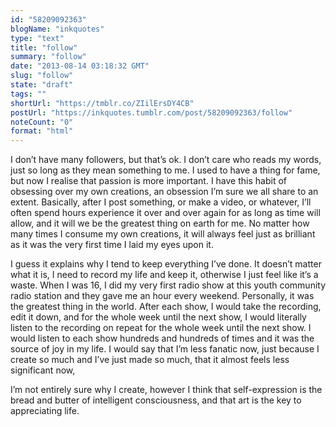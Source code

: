 ```yaml
---
id: "58209092363"
blogName: "inkquotes"
type: "text"
title: "follow"
summary: "follow"
date: "2013-08-14 03:18:32 GMT"
slug: "follow"
state: "draft"
tags: ""
shortUrl: "https://tmblr.co/ZIilErsDY4CB"
postUrl: "https://inkquotes.tumblr.com/post/58209092363/follow"
noteCount: "0"
format: "html"
---
```


I don’t have many followers, but that’s ok. I don’t care who reads my words, just so long as they mean something to me. I used to have a thing for fame, but now I realise that passion is more important. I have this habit of obsessing over my own creations, an obsession I’m sure we all share to an extent. Basically, after I post something, or make a video, or whatever, I’ll often spend hours experience it over and over again for as long as time will allow, and it will we be the greatest thing on earth for me. No matter how many times I consume my own creations, it will always feel just as brilliant as it was the very first time I laid my eyes upon it. 

I guess it explains why I tend to keep everything I’ve done. It doesn’t matter what it is, I need to record my life and keep it, otherwise I just feel like it’s a waste. When I was 16, I did my very first radio show at this youth community radio station and they gave me an hour every weekend. Personally, it was the greatest thing in the world. After each show, I would take the recording, edit it down, and for the whole week until the next show, I would literally listen to the recording on repeat for the whole week until the next show. I would listen to each show hundreds and hundreds of times and it was the source of joy in my life. I would say that I’m less fanatic now, just because I create so much and I’ve just made so much, that it almost feels less significant now, 

I’m not entirely sure why I create, however I think that self-expression is the bread and butter of intelligent consciousness, and that art is the key to appreciating life.